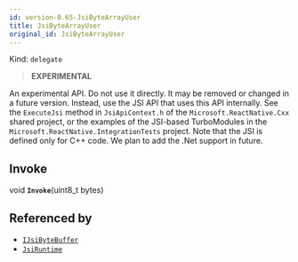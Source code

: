 ```yaml
---
id: version-0.65-JsiByteArrayUser
title: JsiByteArrayUser
original_id: JsiByteArrayUser
---
```


Kind: `delegate`

> **EXPERIMENTAL**

An experimental API. Do not use it directly. It may be removed or changed in a future version. Instead, use the JSI API that uses this API internally.
See the `ExecuteJsi` method in `JsiApiContext.h` of the `Microsoft.ReactNative.Cxx` shared project, or the examples of the JSI-based TurboModules in the `Microsoft.ReactNative.IntegrationTests` project.
Note that the JSI is defined only for C++ code. We plan to add the .Net support in future.

## Invoke
void **`Invoke`**(uint8_t bytes)





## Referenced by
- [`IJsiByteBuffer`](IJsiByteBuffer)
- [`JsiRuntime`](JsiRuntime)
